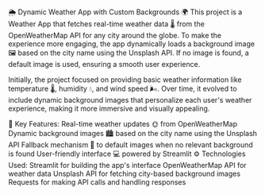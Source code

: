 🌦️ Dynamic Weather App with Custom Backgrounds 🌍
This project is a Weather App that fetches real-time weather data 🌡️ from the OpenWeatherMap API for any city around the globe. To make the experience more engaging, the app dynamically loads a background image 🖼️ based on the city name using the Unsplash API. If no image is found, a default image is used, ensuring a smooth user experience.

Initially, the project focused on providing basic weather information like temperature 🌡️, humidity 💧, and wind speed 🌬️. Over time, it evolved to include dynamic background images that personalize each user's weather experience, making it more immersive and visually appealing.

🚀 Key Features:
Real-time weather updates 🌞 from OpenWeatherMap
Dynamic background images 🏙️ based on the city name using the Unsplash API
Fallback mechanism 🔄 to default images when no relevant background is found
User-friendly interface 💻 powered by Streamlit
⚙️ Technologies Used:
Streamlit for building the app's interface
OpenWeatherMap API for weather data
Unsplash API for fetching city-based background images
Requests for making API calls and handling responses
